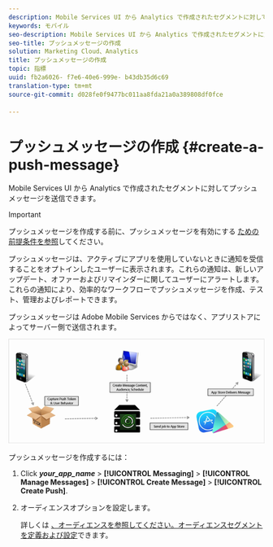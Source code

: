 ```yaml
---
description: Mobile Services UI から Analytics で作成されたセグメントに対してプッシュメッセージを送信できます。
keywords: モバイル
seo-description: Mobile Services UI から Analytics で作成されたセグメントに対してプッシュメッセージを送信できます。
seo-title: プッシュメッセージの作成
solution: Marketing Cloud、Analytics
title: プッシュメッセージの作成
topic: 指標
uuid: fb2a6026- f7e6-40e6-999e- b43db35d6c69
translation-type: tm+mt
source-git-commit: d028fe0f9477bc011aa8fda21a0a389808df0fce

---
```



# プッシュメッセージの作成 {#create-a-push-message}

Mobile Services UI から Analytics で作成されたセグメントに対してプッシュメッセージを送信できます。

>[!IMPORTANT]
>
>プッシュメッセージを作成する前に、プッシュメッセージを有効にする [ための前提条件を参照](/help/using/c-manage-app-settings/c-mob-confg-app/configure-push-messaging/prerequisites-push-messaging.md)してください。

プッシュメッセージは、アクティブにアプリを使用していないときに通知を受信することをオプトインしたユーザーに表示されます。これらの通知は、新しいアップデート、オファーおよびリマインダーに関してユーザーにアラートします。これらの通知により、効率的なワークフローでプッシュメッセージを作成、テスト、管理およびレポートできます。

プッシュメッセージは Adobe Mobile Services からではなく、アプリストアによってサーバー側で送信されます。

![](assets/push_message_diagram.png)

プッシュメッセージを作成するには：

1. Click ***your_app_name*** &gt; **[!UICONTROL Messaging]** &gt; **[!UICONTROL Manage Messages]** &gt; **[!UICONTROL Create Message]** &gt; **[!UICONTROL Create Push]**.
1. オーディエンスオプションを設定します。

   詳しくは [、オーディエンスを参照してください。オーディエンスセグメントを定義および設定](/help/using/in-app-messaging/t-create-push-message/c-audience-push-message.md)できます。
